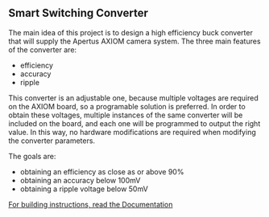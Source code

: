 ## Smart Switching Converter

The main idea of this project is to design a high efficiency buck converter that will supply the Apertus AXIOM camera system. The three main features of the converter are:
* efficiency
* accuracy
* ripple

This converter is an adjustable one, because multiple voltages are required on the AXIOM board, so a programable solution is preferred. In order to obtain these voltages, multiple instances of the same converter will be included on the board, and each one will be programmed to output the right value. In this way, no hardware modifications are required when modifying the converter parameters.

The goals are:
* obtaining an efficiency as close as or above 90%
* obtaining an accuracy below 100mV
* obtaining a ripple voltage below 50mV

<a href="https://github.com/vladniculescu/GSOC/blob/master/Documentation.pdf">For building instructions, read the Documentation</a>
